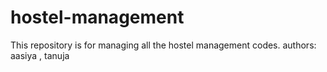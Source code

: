 # hostel-management
This repository is for managing all the hostel management codes.
authors: aasiya , tanuja
